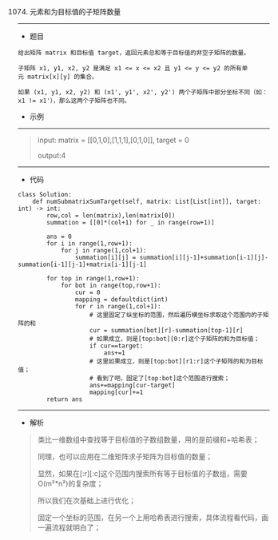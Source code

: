 1074. 元素和为目标值的子矩阵数量
----------
 - 题目
> 
    给出矩阵 matrix 和目标值 target，返回元素总和等于目标值的非空子矩阵的数量。

    子矩阵 x1, y1, x2, y2 是满足 x1 <= x <= x2 且 y1 <= y <= y2 的所有单元 matrix[x][y] 的集合。
    
    如果 (x1, y1, x2, y2) 和 (x1', y1', x2', y2') 两个子矩阵中部分坐标不同（如：x1 != x1'），那么这两个子矩阵也不同。
 - 示例
 ----------
> input: matrix = [[0,1,0],[1,1,1],[0,1,0]], target = 0
> 
> output:4
 ----------
 - 代码
 >
> 
    class Solution:
        def numSubmatrixSumTarget(self, matrix: List[List[int]], target: int) -> int:
            row,col = len(matrix),len(matrix[0])
            summation = [[0]*(col+1) for _ in range(row+1)]
            
            ans = 0
            for i in range(1,row+1):
                for j in range(1,col+1):
                    summation[i][j] = summation[i][j-1]+summation[i-1][j]-summation[i-1][j-1]+matrix[i-1][j-1]
            
            for top in range(1,row+1):
                for bot in range(top,row+1):
                    cur = 0
                    mapping = defaultdict(int)
                    for r in range(1,col+1):
                        # 这里固定了纵坐标的范围，然后遍历横坐标求取这个范围内的子矩阵的和
                        cur = summation[bot][r]-summation[top-1][r]
                        # 如果成立，则是[top:bot][0:r]这个子矩阵的和为目标值；
                        if cur==target:
                            ans+=1
                        # 这里如果成立，则是[top:bot][r1:r]这个子矩阵的和为目标值；
                        # 看到了吧，固定了[top:bot]这个范围进行搜索；
                        ans+=mapping[cur-target]
                        mapping[cur]+=1
            return ans


 ----------
 - 解析
 > 
> 类比一维数组中查找等于目标值的子数组数量，用的是前缀和+哈希表；
> 
> 同理，也可以应用在二维矩阵求子矩阵为目标值的数量；
> 
> 显然，如果在[:r][:c]这个范围内搜索所有等于目标值的子数组，需要O(m²*n²)的复杂度；
> 
> 所以我们在次基础上进行优化；
> 
> 固定一个坐标的范围，在另一个上用哈希表进行搜索，具体流程看代码，画一遍流程就明白了；
> 